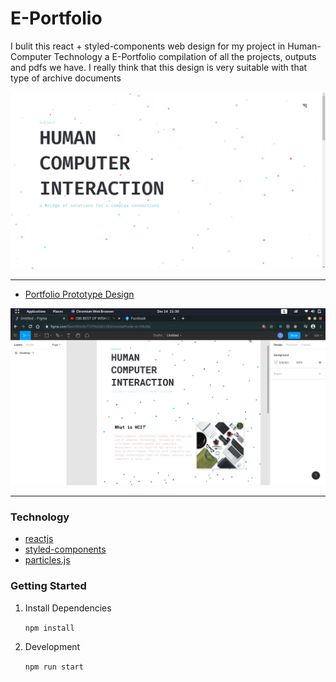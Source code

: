 # E-Portfolio

I bulit this react + styled-components web design for my project in Human-Computer Technology a E-Portfolio compilation of all the projects, outputs and pdfs we have. I really think that this design is very suitable with that type of archive documents

![demo](https://github.com/zneret03/E-Portfolio/blob/main/public/static/image-preview/LandinPage.png)

---

- [Portfolio Prototype Design](https://www.figma.com/file/eY6Vtx9o7TCPhjGl1KCHE3/Untitled?node-id=0%3A1)

![demo](https://github.com/zneret03/E-Portfolio/blob/main/public/static/image-preview/Prototype.png)

---

### Technology

- [reactjs](https://reactjs.org/)
- [styled-components](https://styled-components.com/)
- [particles.js](https://vincentgarreau.com/particles.js/)

### Getting Started

1. Install Dependencies

   `npm install`

2. Development

   `npm run start`
